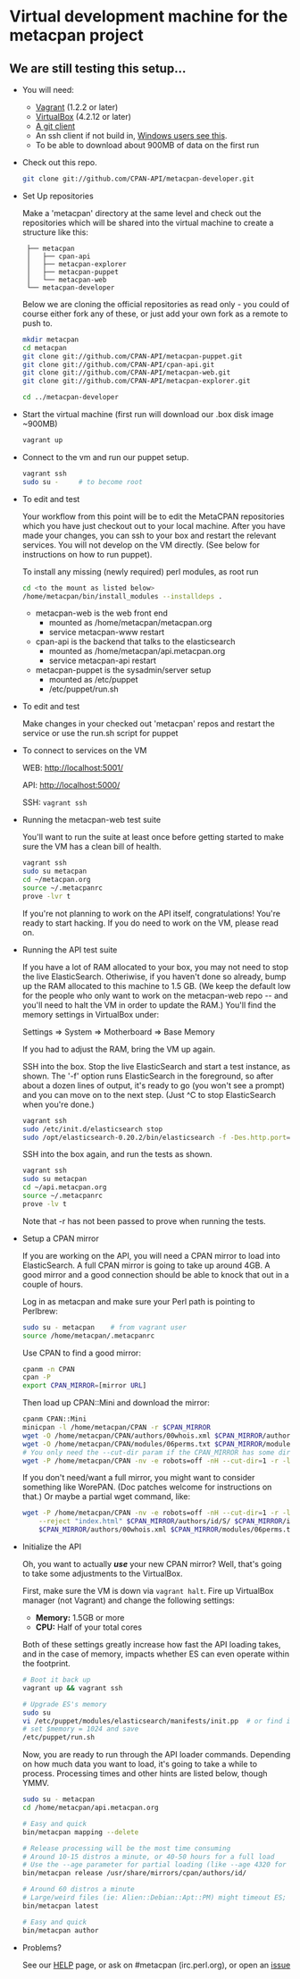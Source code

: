 # Virtual development machine for the metacpan project

## We are still testing this setup...

- You will need:

    - [Vagrant](http://downloads.vagrantup.com/) (1.2.2 or later)
    - [VirtualBox](https://www.virtualbox.org/wiki/Downloads) (4.2.12 or later)
    - [A git client](http://git-scm.com/downloads)
    - An ssh client if not build in, [Windows users see
      this](http://docs-v1.vagrantup.com/v1/docs/getting-started/ssh.html).
    - To be able to download about 900MB of data on the first run

-  Check out this repo.

    ```bash
    git clone git://github.com/CPAN-API/metacpan-developer.git
    ```

-  Set Up repositories

    Make a 'metacpan' directory at the same level and check out the
    repositories which will be shared into the virtual machine
    to create a structure like this:

        ├── metacpan
        │   ├── cpan-api
        │   ├── metacpan-explorer
        │   ├── metacpan-puppet
        │   └── metacpan-web
        └── metacpan-developer

    Below we are
    cloning the official repositories as read only - you could of course either
    fork any of these, or just add your own fork as a remote to push to.

    ```bash
    mkdir metacpan
    cd metacpan
    git clone git://github.com/CPAN-API/metacpan-puppet.git
    git clone git://github.com/CPAN-API/cpan-api.git
    git clone git://github.com/CPAN-API/metacpan-web.git
    git clone git://github.com/CPAN-API/metacpan-explorer.git

    cd ../metacpan-developer
    ```

- Start the virtual machine (first run will download our .box disk image
  ~900MB)

    ```bash
    vagrant up
    ```

- Connect to the vm and run our puppet setup.

    ```bash
    vagrant ssh
    sudo su -     # to become root
    ```

- To edit and test

    Your workflow from this point will be to edit the MetaCPAN repositories
    which you have just checkout out to your local machine.  After you have
    made your changes, you can ssh to your box and restart the relevant
    services.  You will not develop on the VM directly.  (See below for
    instructions on how to run puppet).

    To install any missing (newly required) perl modules, as root run

    ```bash
    cd <to the mount as listed below>
    /home/metacpan/bin/install_modules --installdeps .
    ```

    - metacpan-web is the web front end
        - mounted as /home/metacpan/metacpan.org
        - service metacpan-www restart
    - cpan-api is the backend that talks to the elasticsearch
        - mounted as /home/metacpan/api.metacpan.org
        - service metacpan-api restart
    - metacpan-puppet is the sysadmin/server setup
        - mounted as /etc/puppet
        - /etc/puppet/run.sh

- To edit and test

    Make changes in your checked out 'metacpan' repos and restart the service or use the run.sh script for puppet

- To connect to services on the VM

    WEB: [http://localhost:5001/](http://localhost:5001/)

    API: [http://localhost:5000/](http://localhost:5000/)

    SSH: `vagrant ssh`

- Running the metacpan-web test suite

    You'll want to run the suite at least once before getting started to make sure the VM has a clean bill of health.
    
    ```bash
    vagrant ssh
    sudo su metacpan
    cd ~/metacpan.org
    source ~/.metacpanrc
    prove -lvr t
    ```
    
    If you're not planning to work on the API itself, congratulations!  You're ready to start hacking.  If you do
    need to work on the VM, please read on.
    
- Running the API test suite

    If you have a lot of RAM allocated to your box, you may not need to stop
    the live ElasticSearch.  Otheriwise, if you haven't done so already, bump
    up the RAM allocated to this machine to 1.5 GB.  (We keep the default low
    for the people who only want to work on the metacpan-web repo -- and you'll
    need to halt the VM in order to update the RAM.)  You'll find the memory
    settings in VirtualBox under:
    
    Settings => System => Motherboard => Base Memory

    If you had to adjust the RAM, bring the VM up again.

    SSH into the box.  Stop the live ElasticSearch and start a test instance,
    as shown.  The '-f' option runs ElasticSearch in the foreground, so after
    about a dozen lines of output, it's ready to go (you won't see a prompt)
    and you can move on to the next step. (Just ^C to stop ElasticSearch when
    you're done.)

    ```bash
    vagrant ssh
    sudo /etc/init.d/elasticsearch stop
    sudo /opt/elasticsearch-0.20.2/bin/elasticsearch -f -Des.http.port=9900 -Des.cluster.name=testing
    ```
    
    SSH into the box again, and run the tests as shown.

    ```bash
    vagrant ssh
    sudo su metacpan
    cd ~/api.metacpan.org
    source ~/.metacpanrc
    prove -lv t
    ```
    
    Note that -r has not been passed to prove when running the tests.

- Setup a CPAN mirror

    If you are working on the API, you will need a CPAN mirror to load into ElasticSearch.  A full CPAN
    mirror is going to take up around 4GB.  A good mirror and a good connection should be able to knock
    that out in a couple of hours.
    
    Log in as metacpan and make sure your Perl path is pointing to Perlbrew:

    ```bash
    sudo su - metacpan    # from vagrant user
    source /home/metacpan/.metacpanrc
    ```
        
    Use CPAN to find a good mirror:
    
    ```bash
    cpanm -n CPAN
    cpan -P
    export CPAN_MIRROR=[mirror URL]
    ```

    Then load up CPAN::Mini and download the mirror: 
    
    ```bash
    cpanm CPAN::Mini
    minicpan -l /home/metacpan/CPAN -r $CPAN_MIRROR
    wget -O /home/metacpan/CPAN/authors/00whois.xml $CPAN_MIRROR/authors/00whois.xml
    wget -O /home/metacpan/CPAN/modules/06perms.txt $CPAN_MIRROR/modules/06perms.txt
    # You only need the --cut-dir param if the CPAN_MIRROR has some directory like /CPAN/ on it
    wget -P /home/metacpan/CPAN -nv -e robots=off -nH --cut-dir=1 -r -l 1 $CPAN_MIRROR/indices/
    ```
    
    If you don't need/want a full mirror, you might want to consider something like WorePAN.  (Doc patches
    welcome for instructions on that.)  Or maybe a partial wget command, like:
    
    ```bash
    wget -P /home/metacpan/CPAN -nv -e robots=off -nH --cut-dir=1 -r -l 3 -nc -np \
        --reject "index.html" $CPAN_MIRROR/authors/id/S/ $CPAN_MIRROR/indices/ \
        $CPAN_MIRROR/authors/00whois.xml $CPAN_MIRROR/modules/06perms.txt
    ```

- Initialize the API

    Oh, you want to actually ***use*** your new CPAN mirror?  Well, that's going to take some adjustments to 
    the VirtualBox.
    
    First, make sure the VM is down via `vagrant halt`.  Fire up VirtualBox manager (not Vagrant) and
    change the following settings:
    
    * **Memory:** 1.5GB or more
    * **CPU:** Half of your total cores
    
    Both of these settings greatly increase how fast the API loading takes, and in the case of memory, 
    impacts whether ES can even operate within the footprint.
    
    ```bash
    # Boot it back up
    vagrant up && vagrant ssh
    
    # Upgrade ES's memory
    sudo su
    vi /etc/puppet/modules/elasticsearch/manifests/init.pp  # or find it in your linked puppet repo
    # set $memory = 1024 and save
    /etc/puppet/run.sh
    ```
    
    Now, you are ready to run through the API loader commands.  Depending on how much data you want to
    load, it's going to take a while to process.  Processing times and other hints are listed below,
    though YMMV.
    
    ```bash
    sudo su - metacpan
    cd /home/metacpan/api.metacpan.org
    
    # Easy and quick
    bin/metacpan mapping --delete
    
    # Release processing will be the most time consuming
    # Around 10-15 distros a minute, or 40-50 hours for a full load
    # Use the --age parameter for partial loading (like --age 4320 for six months)
    bin/metacpan release /usr/share/mirrors/cpan/authors/id/
    
    # Around 60 distros a minute
    # Large/weird files (ie: Alien::Debian::Apt::PM) might timeout ES; re-run it if it chokes
    bin/metacpan latest
    
    # Easy and quick
    bin/metacpan author
    ```

- Problems?

    See our [HELP](HELP.md) page, or ask on #metacpan (irc.perl.org), or open
    an [issue](https://github.com/CPAN-API/metacpan-developer/issues)



